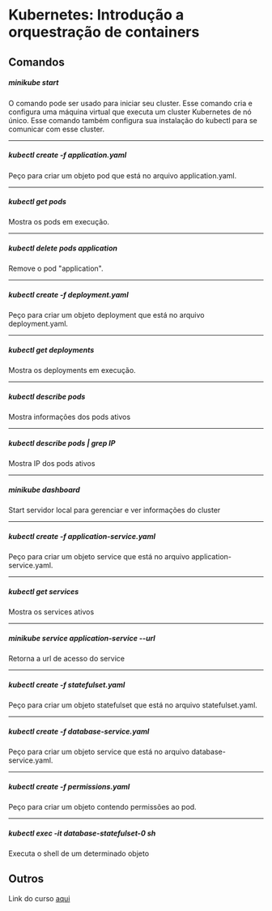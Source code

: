 # Kubernetes: Introdução a orquestração de containers
## Comandos
##### minikube start
O comando pode ser usado para iniciar seu cluster. Esse comando cria e configura uma máquina virtual que executa um cluster Kubernetes de nó único. Esse comando também configura sua instalação do kubectl para se comunicar com esse cluster.

---

##### kubectl create -f application.yaml
Peço para criar um objeto pod que está no arquivo application.yaml.

---

##### kubectl get pods
Mostra os pods em execução.

---

##### kubectl delete pods application
Remove o pod "application".

---

##### kubectl create -f deployment.yaml
Peço para criar um objeto deployment que está no arquivo deployment.yaml.


---

##### kubectl get deployments
Mostra os deployments em execução.

---

##### kubectl describe pods
Mostra informações dos pods ativos

---

##### kubectl describe pods | grep IP
Mostra IP dos pods ativos

---

##### minikube dashboard
Start servidor local para gerenciar e ver informações do cluster

---

##### kubectl create -f application-service.yaml
Peço para criar um objeto service que está no arquivo application-service.yaml.

---

##### kubectl get services
Mostra os services ativos

---

##### minikube service application-service --url
Retorna a url de acesso do service

---

##### kubectl create -f statefulset.yaml
Peço para criar um objeto statefulset que está no arquivo statefulset.yaml.

---

##### kubectl create -f database-service.yaml
Peço para criar um objeto service que está no arquivo database-service.yaml.

---

##### kubectl create -f permissions.yaml
Peço para criar um objeto contendo permissões ao pod.

---

##### kubectl exec -it database-statefulset-0 sh
Executa o shell de um determinado objeto

## Outros
Link do curso [aqui](wee)